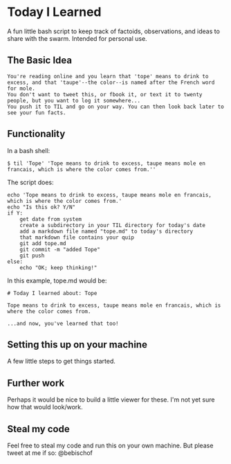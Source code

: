 # Today I Learned

A fun little bash script to keep track of factoids, observations, and ideas to share with the swarm. Intended for personal use.

## The Basic Idea

```
You're reading online and you learn that 'tope' means to drink to excess, and that 'taupe'--the color--is named after the French word for mole. 
You don't want to tweet this, or fbook it, or text it to twenty people, but you want to log it somewhere...
You push it to TIL and go on your way. You can then look back later to see your fun facts.
```

## Functionality 

In a bash shell:
```(Bash)
$ til 'Tope' 'Tope means to drink to excess, taupe means mole en francais, which is where the color comes from.''
```

The script does:
```
echo 'Tope means to drink to excess, taupe means mole en francais, which is where the color comes from.'
echo "Is this ok? Y/N"
if Y:
	get date from system
	create a subdirectory in your TIL directory for today's date
	add a markdown file named "tope.md" to today's directory
	that markdown file contains your quip
	git add tope.md
	git commit -m "added Tope"
	git push
else: 
	echo "OK; keep thinking!"
```

In this example, tope.md would be:
```(md)
# Today I learned about: Tope

Tope means to drink to excess, taupe means mole en francais, which is where the color comes from.

...and now, you've learned that too!
```

## Setting this up on your machine

A few little steps to get things started. 

## Further work

Perhaps it would be nice to build a little viewer for these. I'm not yet sure how that would look/work. 

## Steal my code

Feel free to steal my code and run this on your own machine. But please tweet at me if so: @bebischof 

